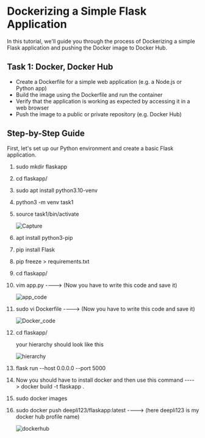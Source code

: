 # Dockerizing a Simple Flask Application

In this tutorial, we'll guide you through the process of Dockerizing a simple Flask application and pushing the Docker image to Docker Hub.

## Task 1: Docker, Docker Hub

- Create a Dockerfile for a simple web application (e.g. a Node.js or Python app)
- Build the image using the Dockerfile and run the container
- Verify that the application is working as expected by accessing it in a web browser
- Push the image to a public or private repository (e.g. Docker Hub)

## Step-by-Step Guide

First, let's set up our Python environment and create a basic Flask application.

1. sudo mkdir flaskapp
2. cd flaskapp/
3. sudo apt install python3.10-venv
4. python3 -m venv task1
5. source task1/bin/activate

   ![Capture](https://github.com/deepanshusharma007/Repo-devops-tasks/assets/68854274/97d1bb04-560b-44c5-864e-d42b278e91c3)

6. apt install python3-pip
7. pip install Flask
8. pip freeze > requirements.txt
9. cd flaskapp/
10. vim app.py ----> (Now you have to write this code and save it)

    ![app_code](https://github.com/deepanshusharma007/Repo-devops-tasks/assets/68854274/62e6e6db-97b0-475f-baa8-3b7221f4d312)


11. sudo vi Dockerfile ----> (Now you have to write this code and save it)

      ![Docker_code](https://github.com/deepanshusharma007/Repo-devops-tasks/assets/68854274/d6e61dec-67fc-46cb-bc1d-7543629bb1ba)


12. cd flaskapp/

    your hierarchy should look like this

    ![hierarchy](https://github.com/deepanshusharma007/Repo-devops-tasks/assets/68854274/55690783-fb7b-405b-9c6f-fd1c6175eda5)

13. flask run --host 0.0.0.0 --port 5000
14. Now you should have to install docker and then use this command ----> 
    docker build -t flaskapp .
15. sudo docker images
16. sudo docker push deepli123/flaskapp:latest  ---->  (here deepli123 is my docker hub profile name)

    ![dockerhub](https://github.com/deepanshusharma007/Repo-devops-tasks/assets/68854274/aeb7ce58-1ac9-4de5-8ab9-5f719c7bb673)



